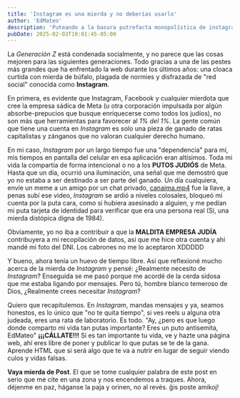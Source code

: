 ```yaml
---
title: 'Instagram es una mierda y no deberías usarlo'
author: 'EdMateo'
description: 'Puteando a la basura putrefacta monopolística de instagram: El Post'
pubDate: 2025-02-03T19:01:45-05:00
---
```


La *Generación Z* está condenada socialmente, y no parece que las cosas mejoren para las siguientes generaciones. Todo gracias a una de las pestes más grandes que ha enfrentado la web durante los últimos años: una cloaca curtida con mierda de búfalo, plagada de normies y disfrazada de "red social" conocida como **Instagram**.

En primera, es evidente que Instagram, Facebook y cualquier mierdota que cree la empresa sádica de Meta (u otra corporación impulsada por algún absorbe-prepucios que busque enriquecerse como todos los judíos), no son más que herramientas para favorecer al *1% del 1%*. La gente común que tiene una cuenta en *Instagram* es solo una pieza de ganado de ratas capitalistas y zánganos que no valoran cualquier derecho humano.

En mi caso, *Instagram* por un largo tiempo fue una "dependencia" para mí, mis tiempos en pantalla del celular en esa aplicación eran altísimos. Toda mi vida la compartía de forma intencional o no a los **PUTOS JUDIÓS** de Meta. Hasta que un día, ocurrió una iluminación, una señal que me demostró que yo no estaba a ser destinado a ser parte del ganado. Un día cualquiera, envíe un meme a un amigo por un chat privado, <a href="http://lyricaltokarev.com/public/dynamic/sync/nigger/canaima.mp4" target="_blank">canaima.mp4</a> fue la llave, a penas subí ese video, *Instagram* se ardió a niveles colosales, bloqueó mi cuenta por la puta cara, como si hubiera asesinado a alguien, y me pedían mi puta tarjeta de identidad para verificar que era una persona real (Sí, una mierda distópica digna de 1984).

Obviamente, yo no iba a contribuir a que la **MALDITA EMPRESA JUDÍA** contribuyera a mi recopilación de datos, así que me hice otra cuenta y ahí mandé mi foto del DNI. Los cabrones no me lo aceptaron XDDDDD

Y bueno, ahora tenía un huevo de tiempo libre. Así que reflexioné mucho acerca de la mierda de *Instagram* y pensé: ¿Realmente necesito de *Instagram*? Enseguida se me pasó porque me acordé de la cerda sidosa que me estaba ligando por mensajes. Pero tú, hombre blanco temeroso de Dios, ¿Realmente crees necesitar *Instagram*?

Quiero que recapitulemos. En *Instagram*, mandas mensajes y ya, seamos honestos, es lo único que "no te quita tiempo", si ves reels u alguna otra judeada, eres una rata de laboratorio. Es todo. "Ay, ¿pero es que luego donde comparto mi vida tan putas importante? Eres un puto antisemita, EdMateo" **¡¡¡CÁLLATE!!!** Si es tan importante tu vida, ve y hazte una página web, ahí eres libre de poner y publicar lo que putas se te de la gana. Aprende HTML que si será algo que te va a nutrir en lugar de seguir viendo culos y vidas falsas.

**Vaya mierda de Post**. El que se tome cualquier palabra de este post en serio que me cite en una zona y nos encendemos a traques. Ahora, déjenme en paz, háganse la paja y orinen, no al revés. ĝis poste amikoj!
